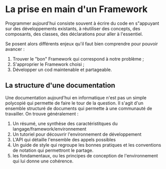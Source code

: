 # La prise en main d'un Framework
Programmer aujourd'hui consiste souvent à écrire du code en s"appuyant sur des développements existants, à réutiliser des concepts, des composants, des classes, des déclarations pour aller à l'essentiel.

Se posent alors différents enjeux qu'il faut bien comprendre pour pouvoir avancer :
1. Trouver le "bon" Framework qui correspond à notre problème ;
2. S'approprier le Framework choisi ;
3. Développer un cod maintenable et partageable.

## La structure d'une documentation
Une documentation aujourd'hui en informatique n'est pas un simple polycopié qui permette de faire le tour de la question. Il s'agit d'un ensemble structuré de documents qui permette à une communauté de travailler. On trouve généralement :
1. Un résumé, une synthèse des caractéristitques du langage/framework/environnement
2. Un tutoriel pour découvrir l'environnement de développement
3. L'API qui détaille l'ensemble des appels possibles
4. Un guide de style qui regroupe les bonnes pratiques et les conventions de notation qui permettront le partage.
5. les fondamentaux, ou les principes de conception de l'environnement qui lui donne une cohérence.
